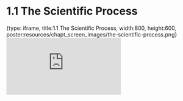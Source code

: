 # 1.1 The Scientific Process
 
{type: iframe, title:1.1 The Scientific Process, width:800, height:600, poster:resources/chapt_screen_images/the-scientific-process.png}
![](https://sayumiyork.github.io/c-moor-ottr-generic/the-scientific-process.html)
 

 

